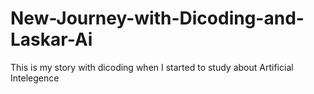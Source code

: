 # New-Journey-with-Dicoding-and-Laskar-Ai
This is my story with dicoding when I started to study about Artificial Intelegence
